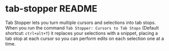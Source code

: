 # tab-stopper README

Tab Stopper lets you turn multiple cursors and selections into tab stops. When you run the command `Tab Stopper: Cursors to Tab Stops` (Default shortcut: `ctrl+alt+T`) it replaces your selections with a snippet, placing a tab stop at each cursor so you can perform edits on each selection one at a time.
